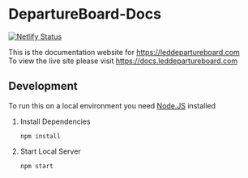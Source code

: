 # DepartureBoard-Docs

[![Netlify Status](https://api.netlify.com/api/v1/badges/8a39fac2-7eb2-4345-b483-d1a32519ee47/deploy-status)](https://app.netlify.com/sites/docs-leddepartureboard/deploys)

This is the documentation website for <https://leddepartureboard.com>  
To view the live site please visit <https://docs.leddepartureboard.com>

## Development

To run this on a local environment you need [Node.JS](https://nodejs.org/en/download) installed

1. Install Dependencies
   ```console
   npm install
   ```
2. Start Local Server
   ```console
   npm start
   ```
